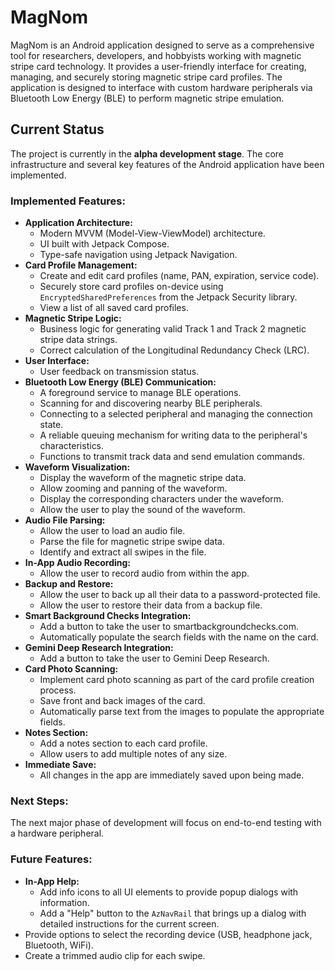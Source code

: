 # MagNom

MagNom is an Android application designed to serve as a comprehensive tool for researchers, developers, and hobbyists working with magnetic stripe card technology. It provides a user-friendly interface for creating, managing, and securely storing magnetic stripe card profiles. The application is designed to interface with custom hardware peripherals via Bluetooth Low Energy (BLE) to perform magnetic stripe emulation.

## Current Status

The project is currently in the **alpha development stage**. The core infrastructure and several key features of the Android application have been implemented.

### Implemented Features:

*   **Application Architecture:**
    *   Modern MVVM (Model-View-ViewModel) architecture.
    *   UI built with Jetpack Compose.
    *   Type-safe navigation using Jetpack Navigation.
*   **Card Profile Management:**
    *   Create and edit card profiles (name, PAN, expiration, service code).
    *   Securely store card profiles on-device using `EncryptedSharedPreferences` from the Jetpack Security library.
    *   View a list of all saved card profiles.
*   **Magnetic Stripe Logic:**
    *   Business logic for generating valid Track 1 and Track 2 magnetic stripe data strings.
    *   Correct calculation of the Longitudinal Redundancy Check (LRC).
*   **User Interface:**
    *   User feedback on transmission status.
*   **Bluetooth Low Energy (BLE) Communication:**
    *   A foreground service to manage BLE operations.
    *   Scanning for and discovering nearby BLE peripherals.
    *   Connecting to a selected peripheral and managing the connection state.
    *   A reliable queuing mechanism for writing data to the peripheral's characteristics.
    *   Functions to transmit track data and send emulation commands.
*   **Waveform Visualization:**
    *   Display the waveform of the magnetic stripe data.
    *   Allow zooming and panning of the waveform.
    *   Display the corresponding characters under the waveform.
    *   Allow the user to play the sound of the waveform.
*   **Audio File Parsing:**
    *   Allow the user to load an audio file.
    *   Parse the file for magnetic stripe swipe data.
    *   Identify and extract all swipes in the file.
*   **In-App Audio Recording:**
    *   Allow the user to record audio from within the app.
*   **Backup and Restore:**
    *   Allow the user to back up all their data to a password-protected file.
    *   Allow the user to restore their data from a backup file.
*   **Smart Background Checks Integration:**
    *   Add a button to take the user to smartbackgroundchecks.com.
    *   Automatically populate the search fields with the name on the card.
*   **Gemini Deep Research Integration:**
    *   Add a button to take the user to Gemini Deep Research.
*   **Card Photo Scanning:**
    *   Implement card photo scanning as part of the card profile creation process.
    *   Save front and back images of the card.
    *   Automatically parse text from the images to populate the appropriate fields.
*   **Notes Section:**
    *   Add a notes section to each card profile.
    *   Allow users to add multiple notes of any size.
*   **Immediate Save:**
    *   All changes in the app are immediately saved upon being made.

### Next Steps:

The next major phase of development will focus on end-to-end testing with a hardware peripheral.

### Future Features:

*   **In-App Help:**
    *   Add info icons to all UI elements to provide popup dialogs with information.
    *   Add a "Help" button to the `AzNavRail` that brings up a dialog with detailed instructions for the current screen.
*   Provide options to select the recording device (USB, headphone jack, Bluetooth, WiFi).
*   Create a trimmed audio clip for each swipe.
